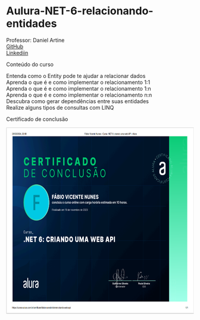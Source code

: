 # Aulura-NET-6-relacionando-entidades

 Professor: Daniel Artine<br>
 [GitHub](https://github.com/danielartine)<br>
 [Linkediin](https://www.linkedin.com/search/results/all/?fetchDeterministicClustersOnly=true&heroEntityKey=urn%3Ali%3Afsd_profile%3AACoAABcpws4BMNGWKCfL_RvCTYOd3JnlmeUoS1M&keywords=daniel%20artine&origin=RICH_QUERY_SUGGESTION&position=1&searchId=34bab6c1-c87b-4851-a974-d1f470021277&sid=.9e&spellCorrectionEnabled=false)<br>

Conteúdo do curso

Entenda como o Entity pode te ajudar a relacionar dados<br>
Aprenda o que é e como implementar o relacionamento 1:1<br>
Aprenda o que é e como implementar o relacionamento 1:n<br>
Aprenda o que é e como implementar o relacionamento n:n<br>
Descubra como gerar dependências entre suas entidades<br>
Realize alguns tipos de consultas com LINQ<br>

Certificado de conclusão<br>

<img align="center" alt="Dev-HTML" height="500em" src="https://github.com/FabioNunesDEV/Alura-Curso-NET6-relacionando-entidades/blob/main/Certificado/Captura%20de%20tela%202024-02-29%20223805.png">
